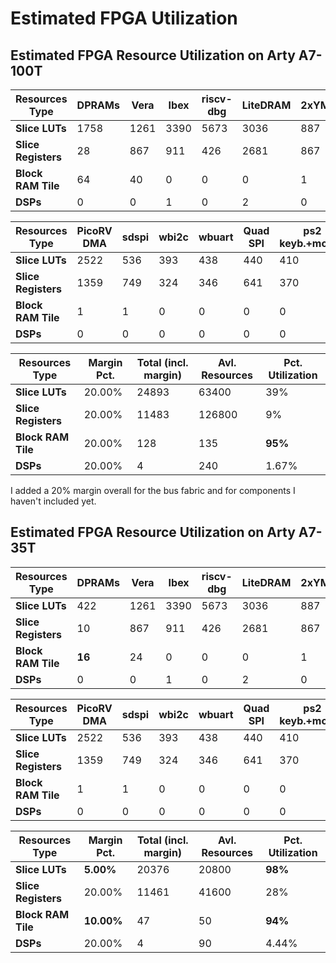 Estimated FPGA Utilization
==========================

Estimated FPGA Resource Utilization on Arty A7-100T
----------------------------------------------------

| Resources Type | DPRAMs | Vera | Ibex | riscv-dbg | LiteDRAM | 2xYM2149+DAC |
|----------------|--------|------|------|-----------|----------|--------------|
|**Slice LUTs**|1758|1261|3390|5673|3036|887|
|**Slice Registers**|28|867|911|426|2681|867|
|**Block RAM Tile**|64|40|0|0|0|1|
|**DSPs**|0|0|1|0|2|0|

| Resources Type | PicoRV DMA | sdspi | wbi2c | wbuart | Quad SPI | ps2 keyb.+mouse |
|----------------|------------|-------|-------|--------|----------|-----------|
|**Slice LUTs**|2522|536|393|438|440|410|
|**Slice Registers**|1359|749|324|346|641|370|
|**Block RAM Tile**|1|1|0|0|0|0|
|**DSPs**|0|0|0|0|0|0|

| Resources Type | Margin Pct. | Total (incl. margin) | Avl. Resources | Pct. Utilization |
|----------------|-------------|----------------------|----------------|------------------|
|**Slice LUTs**|20.00%|24893|63400|39%|
|**Slice Registers**|20.00%|11483|126800|9%|
|**Block RAM Tile**|20.00%|128|135|**95%**|
|**DSPs**|20.00%|4|240|1.67%|

I added a 20% margin overall for the bus fabric and for components I haven't included yet.

Estimated FPGA Resource Utilization on Arty A7-35T
--------------------------------------------------

| Resources Type |  DPRAMs | Vera | Ibex | riscv-dbg | LiteDRAM | 2xYM2149+DAC |
|----------------|---------|------|------|-----------|----------|--------------|
|**Slice LUTs**|422|1261|3390|5673|3036|887|
|**Slice Registers**|10|867|911|426|2681|867|
|**Block RAM Tile**|**16**|24|0|0|0|1|
|**DSPs**|0|0|1|0|2|0|

| Resources Type | PicoRV DMA | sdspi | wbi2c | wbuart | Quad SPI | ps2 keyb.+mouse |
|----------------|------------|-------|-------|--------|----------|-----------|
|**Slice LUTs**|2522|536|393|438|440|410|
|**Slice Registers**|1359|749|324|346|641|370|
|**Block RAM Tile**|1|1|0|0|0|0|
|**DSPs**|0|0|0|0|0|0|

| Resources Type | Margin Pct. | Total (incl. margin) | Avl. Resources | Pct. Utilization |
|----------------|-------------|----------------------|----------------|------------------|
|**Slice LUTs**|**5.00%**|20376|20800|**98%**
|**Slice Registers**|20.00%|11461|41600|28%
|**Block RAM Tile**|**10.00%**|47|50|**94%**
|**DSPs**|20.00%|4|90|4.44%
